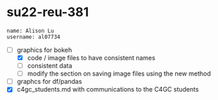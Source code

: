 # su22-reu-381

```
name: Alison Lu
username: al07734
```

- [ ] graphics for bokeh
  - [x] code / image files to have consistent names
  - [ ] consistent data
  - [ ] modify the section on saving image files using the new method
- [ ] graphcs for df/pandas
- [x] c4gc_students.md with communications to the C4GC students
